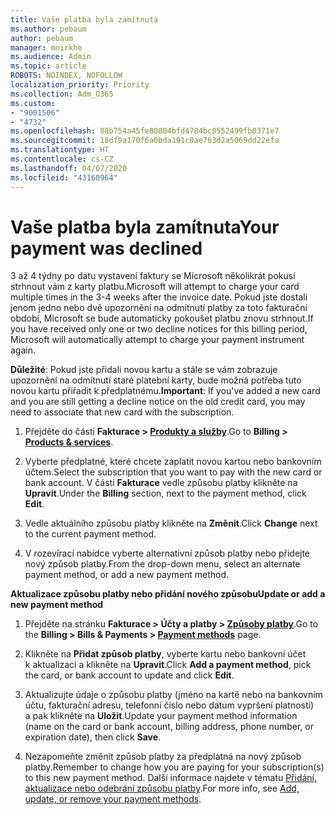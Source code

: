```yaml
---
title: Vaše platba byla zamítnuta
ms.author: pebaum
author: pebaum
manager: mnirkhe
ms.audience: Admin
ms.topic: article
ROBOTS: NOINDEX, NOFOLLOW
localization_priority: Priority
ms.collection: Adm_O365
ms.custom:
- "9001506"
- "4732"
ms.openlocfilehash: 88b754a45fe80804bfd4784bc0552499fb0371e7
ms.sourcegitcommit: 18df9a170f6a0bda191c0ae763d2a5069dd22efa
ms.translationtype: HT
ms.contentlocale: cs-CZ
ms.lasthandoff: 04/07/2020
ms.locfileid: "43160964"
---
```

# <a name="your-payment-was-declined"></a><span data-ttu-id="4cc6c-102">Vaše platba byla zamítnuta</span><span class="sxs-lookup"><span data-stu-id="4cc6c-102">Your payment was declined</span></span>

<span data-ttu-id="4cc6c-103">3 až 4 týdny po datu vystavení faktury se Microsoft několikrát pokusí strhnout vám z karty platbu.</span><span class="sxs-lookup"><span data-stu-id="4cc6c-103">Microsoft will attempt to charge your card multiple times in the 3-4 weeks after the invoice date.</span></span>  <span data-ttu-id="4cc6c-104">Pokud jste dostali jenom jedno nebo dvě upozornění na odmítnutí platby za toto fakturační období, Microsoft se bude automaticky pokoušet platbu znovu strhnout.</span><span class="sxs-lookup"><span data-stu-id="4cc6c-104">If you have received only one or two decline notices for this billing period, Microsoft will automatically attempt to charge your payment instrument again.</span></span>  

<span data-ttu-id="4cc6c-105">**Důležité**: Pokud jste přidali novou kartu a stále se vám zobrazuje upozornění na odmítnutí staré platební karty, bude možná potřeba tuto novou kartu přiřadit k předplatnému.</span><span class="sxs-lookup"><span data-stu-id="4cc6c-105">**Important**: If you've added a new card and you are still getting a decline notice on the old credit card, you may need to associate that new card with the subscription.</span></span>

1. <span data-ttu-id="4cc6c-106">Přejděte do části **Fakturace > [Produkty a služby](https://go.microsoft.com/fwlink/p/?linkid=842054)**.</span><span class="sxs-lookup"><span data-stu-id="4cc6c-106">Go to **Billing > [Products & services](https://go.microsoft.com/fwlink/p/?linkid=842054)**.</span></span>

2. <span data-ttu-id="4cc6c-107">Vyberte předplatné, které chcete zaplatit novou kartou nebo bankovním účtem.</span><span class="sxs-lookup"><span data-stu-id="4cc6c-107">Select the subscription that you want to pay with the new card or bank account.</span></span> <span data-ttu-id="4cc6c-108">V části **Fakturace** vedle způsobu platby klikněte na **Upravit**.</span><span class="sxs-lookup"><span data-stu-id="4cc6c-108">Under the **Billing** section, next to the payment method, click **Edit**.</span></span>

3. <span data-ttu-id="4cc6c-109">Vedle aktuálního způsobu platby klikněte na **Změnit**.</span><span class="sxs-lookup"><span data-stu-id="4cc6c-109">Click **Change** next to the current payment method.</span></span>

4. <span data-ttu-id="4cc6c-110">V rozevírací nabídce vyberte alternativní způsob platby nebo přidejte nový způsob platby.</span><span class="sxs-lookup"><span data-stu-id="4cc6c-110">From the drop-down menu, select an alternate payment method, or add a new payment method.</span></span>

<span data-ttu-id="4cc6c-111">**Aktualizace způsobu platby nebo přidání nového způsobu**</span><span class="sxs-lookup"><span data-stu-id="4cc6c-111">**Update or add a new payment method**</span></span>

1. <span data-ttu-id="4cc6c-112">Přejděte na stránku **Fakturace > Účty a platby > [Způsoby platby](https://go.microsoft.com/fwlink/p/?linkid=2018806)**.</span><span class="sxs-lookup"><span data-stu-id="4cc6c-112">Go to the **Billing > Bills & Payments > [Payment methods](https://go.microsoft.com/fwlink/p/?linkid=2018806)** page.</span></span>

2. <span data-ttu-id="4cc6c-113">Klikněte na **Přidat způsob platby**, vyberte kartu nebo bankovní účet k aktualizaci a klikněte na **Upravit**.</span><span class="sxs-lookup"><span data-stu-id="4cc6c-113">Click **Add a payment method**, pick the card, or bank account to update and click **Edit**.</span></span>

3. <span data-ttu-id="4cc6c-114">Aktualizujte údaje o způsobu platby (jméno na kartě nebo na bankovním účtu, fakturační adresu, telefonní číslo nebo datum vypršení platnosti) a pak klikněte na **Uložit**.</span><span class="sxs-lookup"><span data-stu-id="4cc6c-114">Update your payment method information (name on the card or bank account, billing address, phone number, or expiration date), then click **Save**.</span></span>

4. <span data-ttu-id="4cc6c-115">Nezapomeňte změnit způsob platby za předplatná na nový způsob platby.</span><span class="sxs-lookup"><span data-stu-id="4cc6c-115">Remember to change how you are paying for your subscription(s) to this new payment method.</span></span> <span data-ttu-id="4cc6c-116">Další informace najdete v tématu [Přidání, aktualizace nebo odebrání způsobu platby](https://go.microsoft.com/fwlink/?linkid=2118133).</span><span class="sxs-lookup"><span data-stu-id="4cc6c-116">For more info, see [Add, update, or remove your payment methods](https://go.microsoft.com/fwlink/?linkid=2118133).</span></span> 

